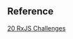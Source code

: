 ## Reference
[20 RxJS Challenges](https://medium.com/angularwave/rxjs-challenge-01-tracking-focus-within-page-section-a920bdebe4ef)